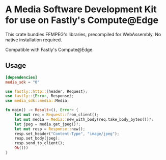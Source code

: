 # A Media Software Development Kit for use on Fastly's Compute@Edge

This crate bundles FFMPEG's libraries, precompiled for WebAssembly. No native installation required.

Compatible with Fastly's Compute@Edge.

## Usage

```toml
[dependencies]
media_sdk = "0"
```

```rust
use fastly::http::{header, Request};
use fastly::{Error, Response};
use media_sdk::media::Media;

fn main() -> Result<(), Error> {
    let mut req = Request::from_client();
    let mut media = Media::new_with_body(req.take_body_bytes())?;
    let jpeg = media.get_jpeg()?;
    let mut resp = Response::new();
    resp.set_header("Content-Type", "image/jpeg");
    resp.set_body(jpeg);
    resp.send_to_client();
    Ok(())
}
```
